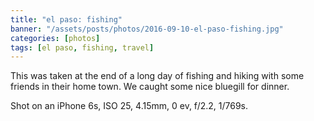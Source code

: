 ```yaml
---
title: "el paso: fishing"
banner: "/assets/posts/photos/2016-09-10-el-paso-fishing.jpg"
categories: [photos]
tags: [el paso, fishing, travel]
---
```


This was taken at the end of a long day of fishing and hiking with some friends in their home town. We caught some nice bluegill for dinner.

Shot on an iPhone 6s, ISO 25, 4.15mm, 0 ev, f/2.2, 1/769s.

